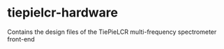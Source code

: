 # tiepielcr-hardware
Contains the design files of the TiePieLCR multi-frequency spectrometer front-end
